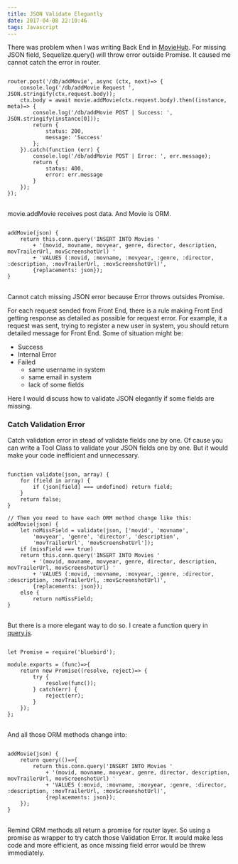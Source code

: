 ```yaml
---
title: JSON Validate Elegantly
date: 2017-04-08 22:10:46
tags: Javascript
---
```


There was problem when I was writing Back End in [MovieHub](https://github.com/xiaohangsu/movieHub). For missing JSON field, Sequelize.query() will throw error outside Promise. It caused me cannot catch the error in router.

<pre>
<code class='js'>
router.post('/db/addMovie', async (ctx, next)=> {
    console.log('/db/addMovie Request ', JSON.stringify(ctx.request.body));
    ctx.body = await movie.addMovie(ctx.request.body).then((instance, meta)=> {
        console.log('/db/addMovie POST | Success: ', JSON.stringify(instance[0]));
        return {
            status: 200,
            message: 'Success'
        };
    }).catch(function (err) {
        console.log('/db/addMovie POST | Error: ', err.message);
        return {
            status: 400,
            error: err.message
        }
    });
});
</code>
</pre>

movie.addMovie receives post data. And Movie is ORM.

<pre>
<code class='js'>
addMovie(json) {
    return this.conn.query('INSERT INTO Movies '
        + '(movid, movname, movyear, genre, director, description, movTrailerUrl, movScreenshotUrl) '
        + 'VALUES (:movid, :movname, :movyear, :genre, :director, :description, :movTrailerUrl, :movScreenshotUrl)',
        {replacements: json});
}
</code>
</pre>

Cannot catch missing JSON error because Error throws outsides Promise.


For each request sended from Front End, there is a rule making Front End getting response as detailed as possible for request error. For example, it a request was sent, trying to register a new user in system, you should return detailed message for Front End. Some of situation might be:

* Success
* Internal Error
* Failed
	* same username in system
	* same email in system
	* lack of some fields

Here I would discuss how to validate JSON elegantly if some fields are missing.

### Catch Validation Error

Catch validation error in stead of validate fields one by one. Of cause you can write a Tool Class to validate your JSON fields one by one. But it would make your code inefficient and unnecessary.

<pre>
<code class='js'>
function validate(json, array) {
	for (field in array) {
		if (json[field] === undefined) return field;
	}
	return false;
}

// Then you need to have each ORM method change like this:
addMovie(json) {
	let noMissField = validate(json, ['movid', 'movname',
		'movyear', 'genre', 'director', 'description',
		'movTrailerUrl', 'movScreenshotUrl']);
	if (missField === true)
    return this.conn.query('INSERT INTO Movies '
        + '(movid, movname, movyear, genre, director, description, movTrailerUrl, movScreenshotUrl) '
        + 'VALUES (:movid, :movname, :movyear, :genre, :director, :description, :movTrailerUrl, :movScreenshotUrl)',
        {replacements: json});
    else {
    	return noMissField;
}
</code>
</pre>


But there is a more elegant way to do so. I create a function query in [query.js](https://github.com/xiaohangsu/movieHub/blob/movie-restful/data/query.js).

<pre>
<code class='js'>
let Promise = require('bluebird');

module.exports = (func)=>{
    return new Promise((resolve, reject)=> {
        try {
            resolve(func());
        } catch(err) {
            reject(err);
        }
    });
};
</code>
</pre>


And all those ORM methods change into:

<pre>
<code class='js'>
addMovie(json) {
    return query(()=>{
        return this.conn.query('INSERT INTO Movies '
            + '(movid, movname, movyear, genre, director, description, movTrailerUrl, movScreenshotUrl) '
            + 'VALUES (:movid, :movname, :movyear, :genre, :director, :description, :movTrailerUrl, :movScreenshotUrl)',
            {replacements: json});
    });
}
</code>
</pre>


Remind ORM methods all return a promise for router layer. So using a promise as wrapper to try catch those Validation Error. It would make less code and more efficient, as once missing field error would be threw immediately.